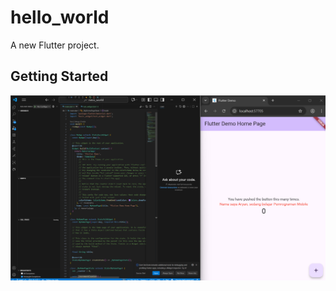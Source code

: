 # hello_world

A new Flutter project.

## Getting Started

![Screenshot image widget](img/Screenshot%202025-10-01%20101601.png)
